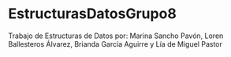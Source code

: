 # EstructurasDatosGrupo8
Trabajo de Estructuras de Datos por: Marina Sancho Pavón, Loren Ballesteros Álvarez, Brianda García Aguirre y Lía de Miguel Pastor

